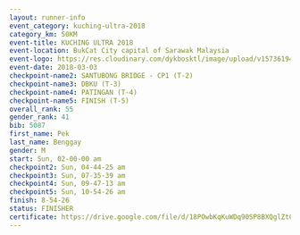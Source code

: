 ```yaml
--- 
layout: runner-info 
event_category: kuching-ultra-2018 
category_km: 50KM 
event-title: KUCHING ULTRA 2018 
event-location: BukCat City capital of Sarawak Malaysia 
event-logo: https://res.cloudinary.com/dykbosktl/image/upload/v1573619473/Logo/kuching-ultra-2018-logo_tlpvm5.png 
event-date: 2018-03-03 
checkpoint-name2: SANTUBONG BRIDGE - CP1 (T-2) 
checkpoint-name3: DBKU (T-3) 
checkpoint-name4: PATINGAN (T-4) 
checkpoint-name5: FINISH (T-5) 
overall_rank: 55
gender_rank: 41
bib: 5087
first_name: Pek
last_name: Benggay
gender: M
start: Sun, 02-00-00 am
checkpoint2: Sun, 04-44-25 am
checkpoint3: Sun, 07-35-39 am
checkpoint4: Sun, 09-47-13 am
checkpoint5: Sun, 10-54-26 am
finish: 8-54-26
status: FINISHER
certificate: https://drive.google.com/file/d/18POwbKqKuWDq90SP8BXQglZtCRW64-cd/view?usp=sharing","CERTIFICATE")
--- 
```

